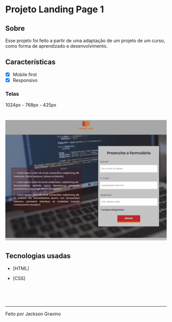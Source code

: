 # Projeto Landing Page 1

## Sobre

<p>Esse projeto foi feito a partir de uma adaptação de um projeto de um curso, como forma de aprendizado e desenvolvimento.</p>

## Características

- [x] Mobile first
- [x] Responsivo

### Telas

<p>1024px - 768px - 425px </p>

<h1>
  <img alt="Readme" title="Readme" src="imagens/DKProjeto1.gif" />
</h1>

## Tecnologias usadas

- [HTML]
- [CSS]

  </br>
  </br>
  </br>

---

Feito por Jackson Gravino

